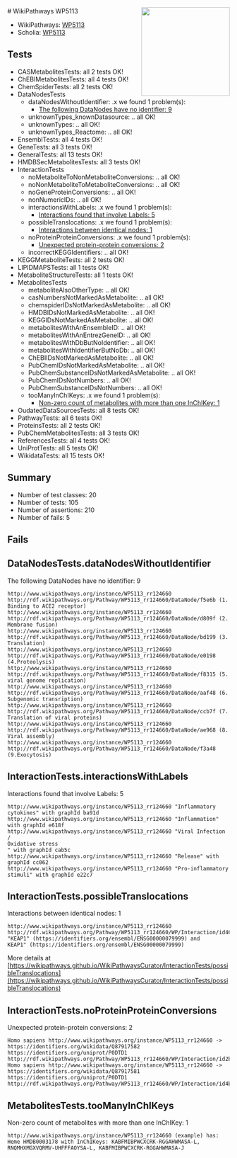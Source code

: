 <img style="float: right; width: 200px" src="https://upload.wikimedia.org/wikipedia/commons/thumb/8/83/Wplogo_with_text_500.png/640px-Wplogo_with_text_500.png" />
# WikiPathways WP5113

* WikiPathways: [WP5113](https://new.wikipathways.org/pathways/WP5113)
* Scholia: [WP5113](https://scholia.toolforge.org/wikipathways/WP5113)
## Tests
* CASMetabolitesTests: all 2 tests OK!
* ChEBIMetabolitesTests: all 4 tests OK!
* ChemSpiderTests: all 2 tests OK!
* DataNodesTests
    * dataNodesWithoutIdentifier: .x we found 1 problem(s):
        * [The following DataNodes have no identifier: 9](#d2d32fa8)
    * unknownTypes_knownDatasource: .. all OK!
    * unknownTypes: .. all OK!
    * unknownTypes_Reactome: .. all OK!
* EnsemblTests: all 4 tests OK!
* GeneTests: all 3 tests OK!
* GeneralTests: all 13 tests OK!
* HMDBSecMetabolitesTests: all 3 tests OK!
* InteractionTests
    * noMetaboliteToNonMetaboliteConversions: .. all OK!
    * noNonMetaboliteToMetaboliteConversions: .. all OK!
    * noGeneProteinConversions: .. all OK!
    * nonNumericIDs: .. all OK!
    * interactionsWithLabels: .x we found 1 problem(s):
        * [Interactions found that involve Labels: 5](#630d267c)
    * possibleTranslocations: .x we found 1 problem(s):
        * [Interactions between identical nodes: 1](#1c118206)
    * noProteinProteinConversions: .x we found 1 problem(s):
        * [Unexpected protein-protein conversions: 2](#2cf74678)
    * incorrectKEGGIdentifiers: .. all OK!
* KEGGMetaboliteTests: all 2 tests OK!
* LIPIDMAPSTests: all 1 tests OK!
* MetaboliteStructureTests: all 1 tests OK!
* MetabolitesTests
    * metaboliteAlsoOtherType: .. all OK!
    * casNumbersNotMarkedAsMetabolite: .. all OK!
    * chemspiderIDsNotMarkedAsMetabolite: .. all OK!
    * HMDBIDsNotMarkedAsMetabolite: .. all OK!
    * KEGGIDsNotMarkedAsMetabolite: .. all OK!
    * metabolitesWithAnEnsembleID: .. all OK!
    * metabolitesWithAnEntrezGeneID: .. all OK!
    * metabolitesWithDbButNoIdentifier: .. all OK!
    * metabolitesWithIdentifierButNoDb: .. all OK!
    * ChEBIIDsNotMarkedAsMetabolite: .. all OK!
    * PubChemIDsNotMarkedAsMetabolite: .. all OK!
    * PubChemSubstanceIDsNotMarkedAsMetabolite: .. all OK!
    * PubChemIDsNotNumbers: .. all OK!
    * PubChemSubstanceIDsNotNumbers: .. all OK!
    * tooManyInChIKeys: .x we found 1 problem(s):
        * [Non-zero count of metabolites with more than one InChIKey: 1](#a4e4037e)
* OudatedDataSourcesTests: all 8 tests OK!
* PathwayTests: all 6 tests OK!
* ProteinsTests: all 2 tests OK!
* PubChemMetabolitesTests: all 3 tests OK!
* ReferencesTests: all 4 tests OK!
* UniProtTests: all 5 tests OK!
* WikidataTests: all 15 tests OK!


## Summary

* Number of test classes: 20
* Number of tests: 105
* Number of assertions: 210
* Number of fails: 5

## Fails

<a name="d2d32fa8" />

## DataNodesTests.dataNodesWithoutIdentifier

The following DataNodes have no identifier: 9
```
http://www.wikipathways.org/instance/WP5113_rr124660 http://rdf.wikipathways.org/Pathway/WP5113_rr124660/DataNode/f5e6b (1. Binding to ACE2 receptor)
http://www.wikipathways.org/instance/WP5113_rr124660 http://rdf.wikipathways.org/Pathway/WP5113_rr124660/DataNode/d809f (2. Membrane fusion)
http://www.wikipathways.org/instance/WP5113_rr124660 http://rdf.wikipathways.org/Pathway/WP5113_rr124660/DataNode/bd199 (3. Translation)
http://www.wikipathways.org/instance/WP5113_rr124660 http://rdf.wikipathways.org/Pathway/WP5113_rr124660/DataNode/e0198 (4.Proteolysis)
http://www.wikipathways.org/instance/WP5113_rr124660 http://rdf.wikipathways.org/Pathway/WP5113_rr124660/DataNode/f8315 (5. viral genome replication)
http://www.wikipathways.org/instance/WP5113_rr124660 http://rdf.wikipathways.org/Pathway/WP5113_rr124660/DataNode/aaf48 (6. Subgenomic transription)
http://www.wikipathways.org/instance/WP5113_rr124660 http://rdf.wikipathways.org/Pathway/WP5113_rr124660/DataNode/ccb7f (7. Translation of viral proteins)
http://www.wikipathways.org/instance/WP5113_rr124660 http://rdf.wikipathways.org/Pathway/WP5113_rr124660/DataNode/ae968 (8. Viral assembly)
http://www.wikipathways.org/instance/WP5113_rr124660 http://rdf.wikipathways.org/Pathway/WP5113_rr124660/DataNode/f3a48 (9.Exocytosis)
```

<a name="630d267c" />

## InteractionTests.interactionsWithLabels

Interactions found that involve Labels: 5
```
http://www.wikipathways.org/instance/WP5113_rr124660 "Inflammatory cytokines" with graphId ba91d
http://www.wikipathways.org/instance/WP5113_rr124660 "Inflammation" with graphId e618f
http://www.wikipathways.org/instance/WP5113_rr124660 "Viral Infection /
Oxidative stress
" with graphId cab5c
http://www.wikipathways.org/instance/WP5113_rr124660 "Release" with graphId cc062
http://www.wikipathways.org/instance/WP5113_rr124660 "Pro-inflammatory stimuli" with graphId e22c7
```

<a name="1c118206" />

## InteractionTests.possibleTranslocations

Interactions between identical nodes: 1
```
http://www.wikipathways.org/instance/WP5113_rr124660 http://rdf.wikipathways.org/Pathway/WP5113_rr124660/WP/Interaction/id461dc676 "KEAP1" (https://identifiers.org/ensembl/ENSG00000079999) and 
KEAP1" (https://identifiers.org/ensembl/ENSG00000079999)
```

More details at [https://wikipathways.github.io/WikiPathwaysCurator/InteractionTests/possibleTranslocations](https://wikipathways.github.io/WikiPathwaysCurator/InteractionTests/possibleTranslocations)

<a name="2cf74678" />

## InteractionTests.noProteinProteinConversions

Unexpected protein-protein conversions: 2
```
Homo sapiens http://www.wikipathways.org/instance/WP5113_rr124660 -> https://identifiers.org/wikidata/Q87917582 https://identifiers.org/uniprot/P0DTD1 http://rdf.wikipathways.org/Pathway/WP5113_rr124660/WP/Interaction/id2ba69e50
Homo sapiens http://www.wikipathways.org/instance/WP5113_rr124660 -> https://identifiers.org/wikidata/Q87917581 https://identifiers.org/uniprot/P0DTD1 http://rdf.wikipathways.org/Pathway/WP5113_rr124660/WP/Interaction/id4bed82f3
```

<a name="a4e4037e" />

## MetabolitesTests.tooManyInChIKeys

Non-zero count of metabolites with more than one InChIKey: 1
```
http://www.wikipathways.org/instance/WP5113_rr124660 (example) has: Heme HMDB0003178 with InChIKeys: KABFMIBPWCXCRK-RGGAHWMASA-L, RNQMHXMGXVQRMV-UHFFFAOYSA-L, KABFMIBPWCXCRK-RGGAHWMASA-J
```

